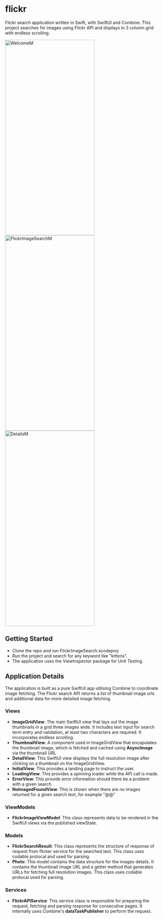 # flickr
Flickr search application written in Swift, with SwiftUI and Combine. This project searches for images using Flickr API and displays in 3 column grid with endless scrolling.

<img width="294" height="640" alt="WelcomeM" src="https://github.com/user-attachments/assets/99af71bb-1900-4d17-8d57-70089e117ea3" />
<img width="294" height="640" alt="FlickrImageSearchM" src="https://github.com/user-attachments/assets/1ae229a4-732f-43ec-8f6a-b2804bdbba3a" />
<img width="294" height="640" alt="DetailsM" src="https://github.com/user-attachments/assets/76be422d-b9d0-444c-a077-4f2e410ba7bf" />

## Getting Started

- Clone the repo and run FlickrImageSearch.xcodeproj
- Run the project and search for any keyword like "kittens".
- The application uses the ViewInspector package for Unit Testing.

## Application Details
The application is built as a pure SwiftUI app utilising Combine to coordinate image fetching. The Flickr search API returns a list of thumbnail image urls and additional data for more detailed image fetching.

### Views
- **ImageGridView**: The main SwiftUI view that lays out the image thumbnails in a grid three images wide. It includes text input for search term entry and validation, at least two characters are required. It incorporates endless scrolling.
- **ThumbnailView**: A component used in ImageGridView that encapulates the thumbnail image, which is fetched and cached using **AsyncImage** via the thumbnail URL
- **DetailView**: This SwiftUI view displays the full resolution image after clicking on a thumbnail on the ImageGridView.
- **InitialView**: This provides a landing page to instruct the user.
- **LoadingView**: This provides a spinning loader while the API call is made.
- **ErrorView**: This provide error information should there be a problem with a given search.
- **NoImagedFoundView**: This is shown when there are no images returned for a given search text, for example "@@"

### ViewModels
- **FlickrImageViewModel**: This class represents data to be rendered in the SwiftUI views via the published viewState. 

### Models
- **FlickrSearchResult**: This class represents the structure of response of request from flicker service for the searched text. This class uses codable protocal and used for parsing.
- **Photo**: This model contains the data structure for the images details. It contains the thumbnail image URL and a getter method that generates URLs for fetching full resolution images. This class uses codable protocal used for parsing.

### Services
- **FlickrAPIService**: This service class is responsible for preparing the request, fetching and parsing response for consecutive pages. It internally uses Combine's **dataTaskPublisher** to perform the request. 

